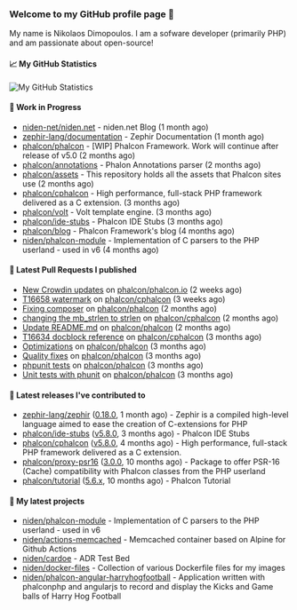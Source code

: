 ### Welcome to my GitHub profile page 👋

My name is Nikolaos Dimopoulos. I am a sofware developer (primarily PHP) and am passionate about open-source!

#### 📈 My GitHub Statistics

![My GitHub Statistics](https://github-readme-stats.vercel.app/api?username=niden&show_icons=true&count_private=true&hide_title=true&theme=transparent)

#### 👷 Work in Progress

- [niden-net/niden.net](https://github.com/niden-net/niden.net) - niden.net Blog (1 month ago)
- [zephir-lang/documentation](https://github.com/zephir-lang/documentation) - Zephir Documentation (1 month ago)
- [phalcon/phalcon](https://github.com/phalcon/phalcon) - [WIP] Phalcon Framework. Work will continue after release of v5.0 (2 months ago)
- [phalcon/annotations](https://github.com/phalcon/annotations) - Phalon Annotations parser (2 months ago)
- [phalcon/assets](https://github.com/phalcon/assets) - This repository holds all the assets that Phalcon sites use (2 months ago)
- [phalcon/cphalcon](https://github.com/phalcon/cphalcon) - High performance, full-stack PHP framework delivered as a C extension. (3 months ago)
- [phalcon/volt](https://github.com/phalcon/volt) - Volt template engine. (3 months ago)
- [phalcon/ide-stubs](https://github.com/phalcon/ide-stubs) - Phalcon IDE Stubs (3 months ago)
- [phalcon/blog](https://github.com/phalcon/blog) - Phalcon Framework&#39;s blog (4 months ago)
- [niden/phalcon-module](https://github.com/niden/phalcon-module) - Implementation of C parsers to the PHP userland - used in v6 (4 months ago)

#### 🔨 Latest Pull Requests I published

- [New Crowdin updates](https://github.com/phalcon/phalcon.io/pull/235) on [phalcon/phalcon.io](https://github.com/phalcon/phalcon.io) (2 weeks ago)
- [T16658 watermark](https://github.com/phalcon/cphalcon/pull/16659) on [phalcon/cphalcon](https://github.com/phalcon/cphalcon) (3 weeks ago)
- [Fixing composer](https://github.com/phalcon/phalcon/pull/523) on [phalcon/phalcon](https://github.com/phalcon/phalcon) (2 months ago)
- [changing the mb_strlen to strlen](https://github.com/phalcon/cphalcon/pull/16643) on [phalcon/cphalcon](https://github.com/phalcon/cphalcon) (2 months ago)
- [Update README.md](https://github.com/phalcon/phalcon/pull/520) on [phalcon/phalcon](https://github.com/phalcon/phalcon) (2 months ago)
- [T16634 docblock reference](https://github.com/phalcon/cphalcon/pull/16635) on [phalcon/cphalcon](https://github.com/phalcon/cphalcon) (3 months ago)
- [Optimizations](https://github.com/phalcon/phalcon/pull/512) on [phalcon/phalcon](https://github.com/phalcon/phalcon) (3 months ago)
- [Quality fixes](https://github.com/phalcon/phalcon/pull/511) on [phalcon/phalcon](https://github.com/phalcon/phalcon) (3 months ago)
- [phpunit tests](https://github.com/phalcon/phalcon/pull/510) on [phalcon/phalcon](https://github.com/phalcon/phalcon) (3 months ago)
- [Unit tests with phunit](https://github.com/phalcon/phalcon/pull/508) on [phalcon/phalcon](https://github.com/phalcon/phalcon) (3 months ago)

#### 🔭 Latest releases I've contributed to

- [zephir-lang/zephir](https://github.com/zephir-lang/zephir) ([0.18.0](https://github.com/zephir-lang/zephir/releases/tag/0.18.0), 1 month ago) - Zephir is a compiled high-level language aimed to ease the creation of C-extensions for PHP
- [phalcon/ide-stubs](https://github.com/phalcon/ide-stubs) ([v5.8.0](https://github.com/phalcon/ide-stubs/releases/tag/v5.8.0), 3 months ago) - Phalcon IDE Stubs
- [phalcon/cphalcon](https://github.com/phalcon/cphalcon) ([v5.8.0](https://github.com/phalcon/cphalcon/releases/tag/v5.8.0), 4 months ago) - High performance, full-stack PHP framework delivered as a C extension.
- [phalcon/proxy-psr16](https://github.com/phalcon/proxy-psr16) ([3.0.0](https://github.com/phalcon/proxy-psr16/releases/tag/3.0.0), 10 months ago) - Package to offer PSR-16 (Cache) compatibility with Phalcon classes from the PHP userland
- [phalcon/tutorial](https://github.com/phalcon/tutorial) ([5.6.x](https://github.com/phalcon/tutorial/releases/tag/5.6.x), 10 months ago) - Phalcon Tutorial

#### 🌱 My latest projects

- [niden/phalcon-module](https://github.com/niden/phalcon-module) - Implementation of C parsers to the PHP userland - used in v6
- [niden/actions-memcached](https://github.com/niden/actions-memcached) - Memcached container based on Alpine for Github Actions
- [niden/cardoe](https://github.com/niden/cardoe) - ADR Test Bed
- [niden/docker-files](https://github.com/niden/docker-files) - Collection of various Dockerfile files for my images
- [niden/phalcon-angular-harryhogfootball](https://github.com/niden/phalcon-angular-harryhogfootball) - Application written with phalconphp and angularjs to record and display the Kicks and Game balls of Harry Hog Football


